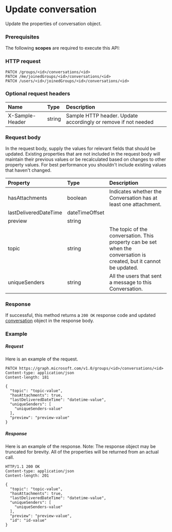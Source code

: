 # Update conversation

Update the properties of conversation object.
### Prerequisites
The following **scopes** are required to execute this API: 
### HTTP request
<!-- { "blockType": "ignored" } -->
```http
PATCH /groups/<id>/conversations/<id>
PATCH /me/joinedGroups/<id>/conversations/<id>
PATCH /users/<id>/joinedGroups/<id>/conversations/<id>
```
### Optional request headers
| Name       | Type | Description|
|:-----------|:------|:----------|
| X-Sample-Header  | string  | Sample HTTP header. Update accordingly or remove if not needed|

### Request body
In the request body, supply the values for relevant fields that should be updated. Existing properties that are not included in the request body will maintain their previous values or be recalculated based on changes to other property values. For best performance you shouldn't include existing values that haven't changed.

| Property	   | Type	|Description|
|:---------------|:--------|:----------|
|hasAttachments|boolean|Indicates whether the Conversation has at least one attachment.|
|lastDeliveredDateTime|dateTimeOffset||
|preview|string||
|topic|string|The topic of the conversation. This property can be set when the conversation is created, but it cannot be updated.|
|uniqueSenders|string|All the users that sent a message to this Conversation.|

### Response
If successful, this method returns a `200 OK` response code and updated [conversation](../resources/conversation.md) object in the response body.
### Example
##### Request
Here is an example of the request.
<!-- {
  "blockType": "request",
  "name": "update_conversation"
}-->
```http
PATCH https://graph.microsoft.com/v1.0/groups/<id>/conversations/<id>
Content-type: application/json
Content-length: 181

{
  "topic": "topic-value",
  "hasAttachments": true,
  "lastDeliveredDateTime": "datetime-value",
  "uniqueSenders": [
    "uniqueSenders-value"
  ],
  "preview": "preview-value"
}
```
##### Response
Here is an example of the response. Note: The response object may be truncated for brevity. All of the properties will be returned from an actual call.
<!-- {
  "blockType": "response",
  "truncated": true,
  "@odata.type": "microsoft.graph.conversation"
} -->
```http
HTTP/1.1 200 OK
Content-type: application/json
Content-length: 201

{
  "topic": "topic-value",
  "hasAttachments": true,
  "lastDeliveredDateTime": "datetime-value",
  "uniqueSenders": [
    "uniqueSenders-value"
  ],
  "preview": "preview-value",
  "id": "id-value"
}
```

<!-- uuid: 8fcb5dbc-d5aa-4681-8e31-b001d5168d79
2015-10-25 14:57:30 UTC -->
<!-- {
  "type": "#page.annotation",
  "description": "Update conversation",
  "keywords": "",
  "section": "documentation",
  "tocPath": ""
}-->